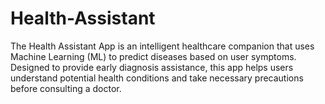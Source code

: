 # Health-Assistant
The Health Assistant App is an intelligent healthcare companion that uses Machine Learning (ML) to predict diseases based on user symptoms. Designed to provide early diagnosis assistance, this app helps users understand potential health conditions and take necessary precautions before consulting a doctor.
